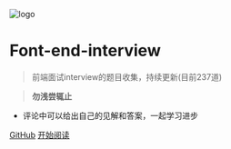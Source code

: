 ![logo](./web-logo-120.png ':no-zoom')

# Font-end-interview

> 前端面试interview的题目收集，持续更新(目前237道)

> **勿浅尝辄止**

* 评论中可以给出自己的见解和答案，一起学习进步

[GitHub](https://github.com/nieyafei/front-end-interview)
[开始阅读](/welcome.md)